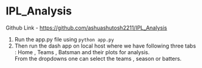 ﻿# IPL_Analysis

Github Link - https://github.com/ashuashutosh2211/IPL_Analysis

1. Run the app.py file using 
 ```python app.py```
2. Then run the dash app on local host where we have following three tabs : Home , Teams , Batsman and their plots for analysis.  
From the dropdowns one can select the teams , season or batters. 
